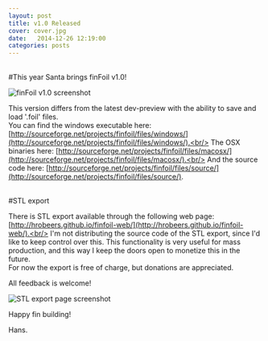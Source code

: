 ```yaml
---
layout: post
title: v1.0 Released
cover: cover.jpg
date:   2014-12-26 12:19:00
categories: posts
---
```



<br/>
#This year Santa brings finFoil v1.0!
<br/>

![finFoil v1.0 screenshot](http://hrobeers.be/images/finfoil/finfoil_v1.0.0.png)

This version differs from the latest dev-preview with the ability to save and load '.foil' files.<br/>
You can find the windows executable here: [http://sourceforge.net/projects/finfoil/files/windows/](http://sourceforge.net/projects/finfoil/files/windows/).<br/>
The OSX binaries here: [http://sourceforge.net/projects/finfoil/files/macosx/](http://sourceforge.net/projects/finfoil/files/macosx/).<br/>
And the source code here: [http://sourceforge.net/projects/finfoil/files/source/](http://sourceforge.net/projects/finfoil/files/source/).


<br/>
#STL export

There is STL export available through the following web page: [http://hrobeers.github.io/finfoil-web/](http://hrobeers.github.io/finfoil-web/).<br/>
I'm not distributing the source code of the STL export, since I'd like to keep control over this. This functionality is very useful for mass production, and this way I keep the doors open to monetize this in the future.<br/>
For now the export is free of charge, but donations are appreciated.

All feedback is welcome!

![STL export page screenshot](http://hrobeers.be/images/finfoil/finfoil-web_20141226.png)

Happy fin building!

Hans.
